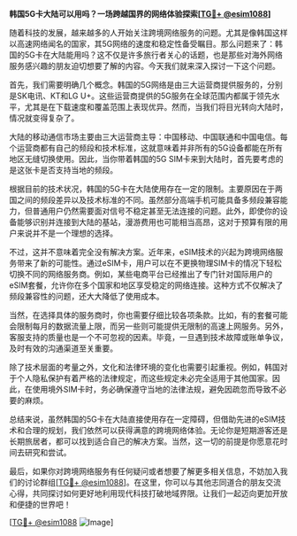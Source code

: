 **韩国5G卡大陆可以用吗？一场跨越国界的网络体验探索[[TG💪+ @esim1088](https://t.me/s/esim1088)]**

随着科技的发展，越来越多的人开始关注跨境网络服务的问题。尤其是像韩国这样以高速网络闻名的国家，其5G网络的速度和稳定性备受瞩目。那么问题来了：韩国的5G卡在大陆能用吗？这不仅是许多旅行者关心的话题，也是那些对海外网络服务感兴趣的朋友迫切想要了解的内容。今天我们就来深入探讨一下这个问题。

首先，我们需要明确几个概念。韩国的5G网络是由三大运营商提供服务的，分别是SK电讯、KT和LG U+。这些运营商提供的5G服务在全球范围内都属于领先水平，尤其是在下载速度和覆盖范围上表现优异。然而，当我们将目光转向大陆时，情况就变得复杂了。

大陆的移动通信市场主要由三大运营商主导：中国移动、中国联通和中国电信。每个运营商都有自己的频段和技术标准，这就意味着并非所有的5G设备都能在所有地区无缝切换使用。因此，当你带着韩国的5G SIM卡来到大陆时，首先要考虑的是这张卡是否支持当地的频段。

根据目前的技术状况，韩国的5G卡在大陆使用存在一定的限制。主要原因在于两国之间的频段差异以及技术标准的不同。虽然部分高端手机可能具备多频段兼容能力，但普通用户仍然需要面对信号不稳定甚至无法连接的问题。此外，即使你的设备能够识别并连接到大陆的基站，漫游费用也可能相当高昂，这对于预算有限的用户来说并不是一个理想的选择。

不过，这并不意味着完全没有解决方案。近年来，eSIM技术的兴起为跨境网络服务带来了新的可能性。通过eSIM卡，用户可以在不更换物理SIM卡的情况下轻松切换不同的网络服务商。例如，某些电商平台已经推出了专门针对国际用户的eSIM套餐，允许你在多个国家和地区享受稳定的网络连接。这种方式不仅解决了频段兼容性的问题，还大大降低了使用成本。

当然，在选择具体的服务商时，你也需要仔细比较各项条款。比如，有的套餐可能会限制每月的数据流量上限，而另一些则可能提供无限制的高速上网服务。另外，客服支持的质量也是一个不可忽视的因素。毕竟，一旦遇到技术故障或账单争议，及时有效的沟通渠道至关重要。

除了技术层面的考量之外，文化和法律环境的变化也需要引起重视。例如，韩国对于个人隐私保护有着严格的法律规定，而这些规定未必完全适用于其他国家。因此，在使用境外SIM卡时，务必确保遵守当地的法律法规，避免因疏忽而导致不必要的麻烦。

总结来说，虽然韩国的5G卡在大陆直接使用存在一定障碍，但借助先进的eSIM技术和合理的规划，我们依然可以获得满意的跨境网络体验。无论你是短期游客还是长期旅居者，都可以找到适合自己的解决方案。当然，这一切的前提是你愿意花时间去研究和尝试。

最后，如果你对跨境网络服务有任何疑问或者想要了解更多相关信息，不妨加入我们的讨论群组[[TG💪+ @esim1088](https://t.me/s/esim1088)]。在这里，你可以与其他志同道合的朋友交流心得，共同探讨如何更好地利用现代科技打破地域界限。让我们一起迈向更加开放和便捷的世界吧！

[[TG💪+ @esim1088](https://t.me/s/esim1088) ![Image](https://i.postimg.cc/4NQfJmqS/Snipaste-2025-05-13-00-14-12.png)]